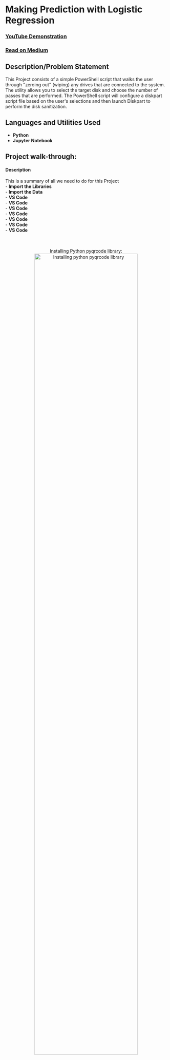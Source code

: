 <h1>Making Prediction with Logistic Regression</h1>

 ### [YouTube Demonstration](https://youtu.be/7eJexJVCqJo)
 ### [Read on Medium](https://youtu.be/7eJexJVCqJo)

<h2>Description/Problem Statement</h2>
This Project consists of a simple PowerShell script that walks the user through "zeroing out" (wiping) any drives that are connected to the system. The utility allows you to select the target disk and choose the number of passes that are performed. The PowerShell script will configure a diskpart script file based on the user's selections and then launch Diskpart to perform the disk sanitization.
<br />

<h2>Languages and Utilities Used</h2>

- <b>Python</b> 
- <b>Jupyter Notebook</b>

<h2>Project walk-through:</h2>

<h4>Description</h4>
This is a summary of all we need to do for this Project<br />
- <b>Import the Libraries</b><br />
- <b>Import the Data</b><br />
- <b>VS Code</b><br /> 
- <b>VS Code</b><br />
- <b>VS Code</b><br />
- <b>VS Code</b><br />
- <b>VS Code</b><br />
- <b>VS Code</b><br />
- <b>VS Code</b><br />
<br />

<br />
<p align="center">
Installing Python pyqrcode library: <br/>
<img src="https://imgur.com/CXrJyAi.png" height="80%" width="80%" alt="Installing python pyqrcode library"/>
<br />

<p align="center">
Installing Python pypng library: <br/>
<img src="https://imgur.com/Su4donL.png" height="80%" width="80%" alt="Installing python pypng library"/>
<br />

<br />
<br />

</p>

